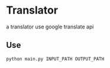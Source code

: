 # Translator
a translator use google translate api

## Use

```shell
python main.py INPUT_PATH OUTPUT_PATH
```
